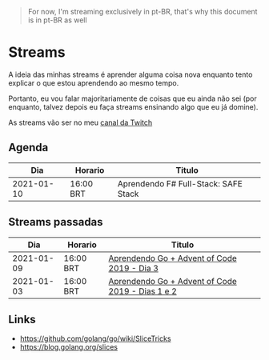 > For now, I'm streaming exclusively in pt-BR, that's why this document is in pt-BR as well

# Streams

A ideia das minhas streams é aprender alguma coisa nova enquanto tento explicar o que estou aprendendo ao mesmo tempo.

Portanto, eu vou falar majoritariamente de coisas que eu ainda não sei (por enquanto, talvez depois eu faça streams ensinando algo que eu já domine).

As streams vão ser no meu [canal da Twitch](https://www.twitch.tv/bdornellas)

## Agenda

| Dia | Horario | Titulo |
|-|-|-|
| 2021-01-10 | 16:00 BRT | Aprendendo F# Full-Stack: SAFE Stack |

## Streams passadas

| Dia | Horario | Titulo |
|-|-|-|
| 2021-01-09 | 16:00 BRT | [Aprendendo Go + Advent of Code 2019 - Dia 3](https://www.twitch.tv/videos/867413328) |
| 2021-01-03 | 16:00 BRT | [Aprendendo Go + Advent of Code 2019 - Dias 1 e 2](https://www.twitch.tv/videos/860089869) |

## Links

 - https://github.com/golang/go/wiki/SliceTricks
 - https://blog.golang.org/slices 
